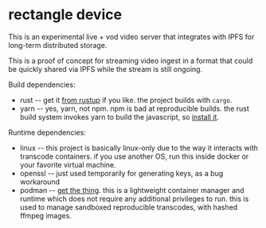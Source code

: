 rectangle device
================

This is an experimental live + vod video server that integrates with IPFS for long-term distributed storage.

This is a proof of concept for streaming video ingest in a format that could be quickly shared via IPFS while the stream is still ongoing.

Build dependencies:
- rust -- get it [from rustup](https://rustup.rs/) if you like. the project builds with `cargo`.
- yarn -- yes, yarn, not npm. npm is bad at reproducible builds. the rust build system invokes yarn to build the javascript, so [install it](https://yarnpkg.com/).

Runtime dependencies:
- linux -- this project is basically linux-only due to the way it interacts
  with transcode containers. if you use another OS, run this inside docker or your favorite virtual machine.
- openssl -- just used temporarily for generating keys, as a bug workaround
- podman -- [get the thing](https://podman.io/getting-started/installation). this is a lightweight container manager and runtime which does not require any additional privileges to run. this is used to manage sandboxed reproducible transcodes, with hashed ffmpeg images.
